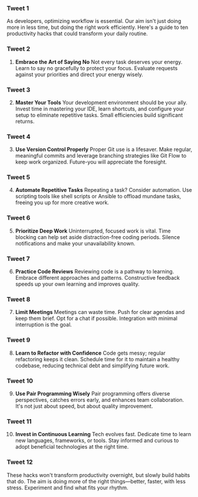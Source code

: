 ### Tweet 1

As developers, optimizing workflow is essential. Our aim isn't just doing more in less time, but doing the right work efficiently. Here's a guide to ten productivity hacks that could transform your daily routine.

### Tweet 2

1. **Embrace the Art of Saying No**
Not every task deserves your energy. Learn to say no gracefully to protect your focus. Evaluate requests against your priorities and direct your energy wisely.

### Tweet 3

2. **Master Your Tools**
Your development environment should be your ally. Invest time in mastering your IDE, learn shortcuts, and configure your setup to eliminate repetitive tasks. Small efficiencies build significant returns.

### Tweet 4

3. **Use Version Control Properly**
Proper Git use is a lifesaver. Make regular, meaningful commits and leverage branching strategies like Git Flow to keep work organized. Future-you will appreciate the foresight.

### Tweet 5

4. **Automate Repetitive Tasks**
Repeating a task? Consider automation. Use scripting tools like shell scripts or Ansible to offload mundane tasks, freeing you up for more creative work.

### Tweet 6

5. **Prioritize Deep Work**
Uninterrupted, focused work is vital. Time blocking can help set aside distraction-free coding periods. Silence notifications and make your unavailability known.

### Tweet 7

6. **Practice Code Reviews**
Reviewing code is a pathway to learning. Embrace different approaches and patterns. Constructive feedback speeds up your own learning and improves quality.

### Tweet 8

7. **Limit Meetings**
Meetings can waste time. Push for clear agendas and keep them brief. Opt for a chat if possible. Integration with minimal interruption is the goal.

### Tweet 9

8. **Learn to Refactor with Confidence**
Code gets messy; regular refactoring keeps it clean. Schedule time for it to maintain a healthy codebase, reducing technical debt and simplifying future work.

### Tweet 10

9. **Use Pair Programming Wisely**
Pair programming offers diverse perspectives, catches errors early, and enhances team collaboration. It's not just about speed, but about quality improvement.

### Tweet 11

10. **Invest in Continuous Learning**
Tech evolves fast. Dedicate time to learn new languages, frameworks, or tools. Stay informed and curious to adopt beneficial technologies at the right time.

### Tweet 12

These hacks won't transform productivity overnight, but slowly build habits that do. The aim is doing more of the right things—better, faster, with less stress. Experiment and find what fits your rhythm.
